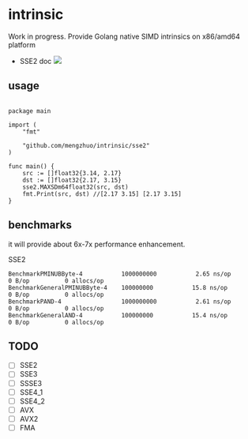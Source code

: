 
# intrinsic
Work in progress.
Provide Golang native SIMD intrinsics on x86/amd64 platform

* SSE2 doc ![](https://godoc.org/github.com/mengzhuo/intrinsic/sse2)

## usage

```golang

package main

import (
    "fmt"

    "github.com/mengzhuo/intrinsic/sse2"
)

func main() {
    src := []float32{3.14, 2.17}
    dst := []float32{2.17, 3.15}
    sse2.MAXSDm64float32(src, dst)
    fmt.Print(src, dst) //[2.17 3.15] [2.17 3.15]
}

```

## benchmarks
it will provide about 6x-7x performance enhancement.

SSE2

```
BenchmarkPMINUBByte-4         	1000000000	         2.65 ns/op	       0 B/op	       0 allocs/op
BenchmarkGeneralPMINUBByte-4   	100000000	        15.8 ns/op	       0 B/op	       0 allocs/op
BenchmarkPAND-4               	1000000000	         2.61 ns/op	       0 B/op	       0 allocs/op
BenchmarkGeneralAND-4         	100000000	        15.4 ns/op	       0 B/op	       0 allocs/op
```

## TODO

- [ ] SSE2
- [ ] SSE3
- [ ] SSSE3
- [ ] SSE4\_1
- [ ] SSE4\_2
- [ ] AVX
- [ ] AVX2
- [ ] FMA
